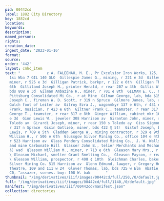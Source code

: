 ```yaml
---
pid: 00442cd
label: 1882 City Directory
key: 1882cd
location: 
keywords: 
description: 
named_persons: 
rights: 
creation_date: 
ingest_date: '2023-01-16'
format: 
source: 
order: '442'
layout: cmhc_item
text: "            z A. FALEENAU, M. E., Pr Excelsior Iron Works, 125, 330, is2 «
  1si Wba 7 GIL 140 GLO  Gillespie James G., mining, r 221 e 3d  Gillespie Joseph,
  miner, r 525 e 3d  Gilligan Patrick, barkpr, r 122 e 6th  Gilligan Thomas, 122 e
  6th  Gilliland Joseph H., printer Herald, r rear 207 w 4th  Gillis Alexander, miner,
  bds 808 e 3d  Gilman Ambazine H., miner, r 701 e 8th  GILMAN E. C., manager Little
  Pittsburg Consolidated Mi Co., r at Mine  Gilman George, lab, bda $15 e 4th  Gilmer
  Joseph C., fireman W. D. Scott, r 319 n Spruce  Gilmore James, lab, r ss California
  Gulch foot of Leiter av  Gilroy Ezra J., wagonmkyr 137 e 6th, r 431 e 12th  Gilson
  Frank, musician, r 423 e 6th  Giltner Frank C., teamster, r rear 317 e 8th  Giltner
  George T., teamster, r rear 317 e 8th  Ginger William, cabinet mkr 109 e 3d, r 120
  e 3d  Ginn Lewis W., jeweler 308 Harrison av  Giranton John, miner, r rear 202 s
  Toledo av  Girardi Joseph, miner, r rear 150 s Toledo ay  Giss Sigmond, butcher,
  r 317 n Sprace  Gisin Gotlieb, miner, bds 422 @ 5t!  Gistof Joseph, baker W. A.
  Lewis, r 709 e 5th  Gladden George W., mining contractor, r 329 e 9th  Gladding
  William H., r 506 e 6th  Glussgow Silver Mining Co., office 104 e 4th  Glass Samuel,
  r 523 Harrison av  Glass Pendery Consolidated Mining Co., J. W. Walls manager, office
  and mine Carbonate Hill  Glasser John B., telier Merchants and Mechanics Bank, r
  §) wad  Qlasson William M., miner, r 713 e 6th  Gleason Mary Mrs., r 408 e 10th
  \ Gleason Michael, smelter Grant Smelting Co.,  Gleason Payson, r rear 325 e 5th
  \ Gleason William, prospector, r 408 ¢ 10th  Gleichman Charles, bakery 122 Oak  Glendale
  Silver Mining Co. 515 Harrison av  Glenn Edmund, lawyer, r Gregory House  Globe
  Theatre, 109 and 111 w 24  Glover Thomas, lab, bds 725 w Elm  Abatie, E, Ri, 8&
  C0, “assazer, scenes. buy: 108 W. bak       "
thumbnail: "/img/derivatives/iiif/images/00442cd/full/250,/0/default.jpg"
full: "/img/derivatives/iiif/images/00442cd/full/1140,/0/default.jpg"
manifest: "/img/derivatives/iiif/00442cd/manifest.json"
collection: directories
---
```

